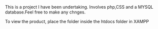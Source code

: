 This is a project I have been undertaking. Involves php,CSS and a MYSQL database.Feel free to make any chnges.

To view the product, place the folder inside the htdocs folder in XAMPP
